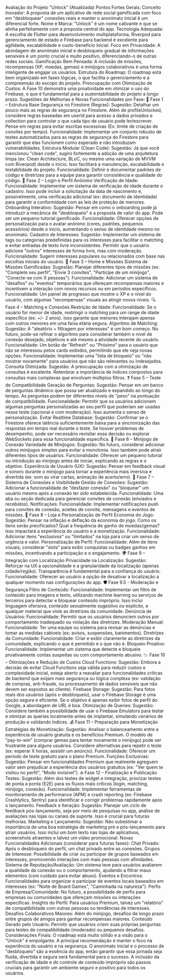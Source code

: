 Avaliação do Projeto "Unlock" (Atualizada)
Pontos Fortes Gerais:
Conceito Inovador: A proposta de um aplicativo de rede social gamificada com foco em "desbloquear" conexões reais e manter o anonimato inicial é um diferencial forte.
Nome e Marca: "Unlock" é um nome cativante e que se alinha perfeitamente com a proposta central do app.
Tecnologia Adequada: A escolha de Flutter para desenvolvimento multiplataforma, Riverpod para gerenciamento de estado e Firebase para backend é excelente para agilidade, escalabilidade e custo-benefício inicial.
Foco em Privacidade: A abordagem de anonimato inicial e desbloqueio gradual de informações sensíveis é um ponto crucial e muito positivo, diferenciando-o de outras redes sociais.
Gamificação Bem Pensada: A inclusão de missões, recompensas (XP, moedas, gemas) e minijogos colaborativos é uma forma inteligente de engajar os usuários.
Estrutura do Roadmap: O roadmap está bem organizado em fases lógicas, o que facilita o gerenciamento e a compreensão do escopo do projeto.
Preocupação com Otimização de Custos: A Fase 10 demonstra uma proatividade em otimizar o uso do Firebase, o que é fundamental para a sustentabilidade do projeto a longo prazo.
Sugestões de Melhorias e Novas Funcionalidades por Fase:
🧱 Fase 1 – Estrutura Base
Segurança no Firestore (Regras):
Sugestão: Detalhar um pouco mais as regras de segurança no Firestore. Além de profileUnlocked, considere regras baseadas em userId para acesso a dados privados e collection para controlar o que cada tipo de usuário pode ler/escrever. Pense em regras para evitar escritas excessivas (Ex: limite de criação de convites por tempo).
Funcionalidade: Implementar um conjunto robusto de testes automatizados para as regras de segurança do Firestore para garantir que elas funcionem como esperado e não introduzam vulnerabilidades.
Estrutura Modular (Clean Code):
Sugestão: Já que você mencionou "clean code", sugiro fortemente a adoção de uma arquitetura limpa (ex: Clean Architecture, BLoC, ou mesmo uma variação de MVVM com Riverpod) desde o início. Isso facilitará a manutenção, escalabilidade e testabilidade do projeto.
Funcionalidade: Definir e documentar padrões de código e diretrizes para a equipe para garantir consistência e qualidade do código.
👤 Fase 2 – Login e Perfil Anônimo
Verificação de Idade:
Funcionalidade: Implementar um sistema de verificação de idade durante o cadastro. Isso pode incluir a solicitação da data de nascimento e, possivelmente, uma verificação adicional (ex: documento de identidade) para garantir a conformidade com as leis de proteção de menores.
Onboarding Interativo:
Sugestão: Pensar em como o onboarding pode já introduzir a mecânica de "desbloqueio" e a proposta de valor do app. Pode ser um pequeno tutorial gamificado.
Funcionalidade: Oferecer opções de personalização para o avatar anônimo (cores, padrões, pequenos acessórios) desde o início, aumentando o senso de identidade mesmo no anonimato.
Cadastro de Interesses:
Sugestão: Implementar um sistema de tags ou categorias predefinidas para os interesses para facilitar o matching e evitar entradas de texto livre inconsistentes. Permitir que o usuário adicione "outros" interesses de forma livre, mas com moderação.
Funcionalidade: Sugerir interesses populares ou relacionados com base nas escolhas iniciais do usuário.
🏡 Fase 3 – Home e Missões
Sistema de Missões Gamificadas:
Sugestão: Planejar diferentes tipos de missões (ex: "Complete seu perfil", "Envie 3 convites", "Participe de um minijogo", "Conecte-se com X pessoas").
Funcionalidade: Adicionar um sistema de "desafios" ou "eventos" temporários que ofereçam recompensas maiores e incentivem a interação com novos recursos ou em períodos específicos.
Funcionalidade: Um painel de progresso que mostre o XP e o nível do usuário, com algumas "recompensas" visuais ao atingir novos níveis.
🔍 Fase 4 – Matching e Conexões
Restrição de Idade:
Funcionalidade: Se o usuário for menor de idade, restringir o matching para um range de idade específico (ex: +/- 2 anos). Isso garante que menores interajam apenas com outros menores em uma faixa etária segura.
Algoritmo de Matching:
Sugestão: A "aleatório + filtragem por interesses" é um bom começo. No futuro, pode-se refinar o algoritmo para considerar também o nível de conexão desejado, objetivos e até mesmo a atividade recente do usuário.
Funcionalidade: Um botão de "Refresh" ou "Próximo" para o usuário que não se interessou pelos cards exibidos, permitindo que ele veja novas opções.
Funcionalidade: Implementar uma "lista de bloqueio" ou "não mostrar novamente" para usuários que não são relevantes ou indesejados.
Consulta Otimizada:
Sugestão: A preocupação com a otimização de consultas é excelente. Relembrar a importância de índices compostos para consultas mais complexas que envolvam múltiplos filtros.
❓ Fase 5 – Teste de Compatibilidade
Geração de Perguntas:
Sugestão: Pensar em um banco de perguntas dinâmico que possa ser atualizado e expandido ao longo do tempo. As perguntas podem ter diferentes níveis de "peso" na pontuação de compatibilidade.
Funcionalidade: Permitir que os usuários adicionem algumas perguntas personalizadas ao seu perfil que poderiam ser usadas nesse teste (opcional e com moderação). Isso aumenta o senso de personalização.
Evitar Realtime Database:
Sugestão: Confirmar se o Firestore oferece latência suficientemente baixa para a sincronização das respostas em tempo real durante o teste. Se houver problemas de desempenho, pode ser necessário revisitar essa decisão ou explorar WebSockets para essa funcionalidade específica.
🧩 Fase 6 – Minijogo de Conexão
Variedade de Minijogos:
Sugestão: No futuro, considerar adicionar outros minijogos simples para evitar a monotonia. Isso também pode atrair diferentes tipos de usuários.
Funcionalidade: Oferecer um pequeno tutorial ou introdução ao minijogo antes de iniciar, explicando as regras e o objetivo.
Experiência de Usuário (UX):
Sugestão: Pensar em feedback visual e sonoro durante o minijogo para tornar a experiência mais imersiva e divertida (ex: som ao virar cartas, animação de acerto/erro).
👥 Fase 7 – Sistema de Conexões e Visibilidade
Gestão de Conexões:
Sugestão: Adicionar a funcionalidade de "desfazer conexão" ou "bloquear" um usuário mesmo após a conexão ter sido estabelecida.
Funcionalidade: Uma aba ou seção dedicada para gerenciar convites de conexão (enviados e recebidos).
Notificações:
Funcionalidade: Implementar notificações push para convites de conexão, aceites de convite, mensagens e eventos de missões.
🎨 Fase 8 – Loja e Personalização de Perfil
Economia do Jogo:
Sugestão: Pensar na inflação e deflação da economia do jogo. Como os itens serão precificados? Qual a frequência de ganho de moedas/gemas? Isso impactará a experiência do usuário e a monetização.
Funcionalidade: Adicionar itens "exclusivos" ou "limitados" na loja para criar um senso de urgência e valor.
Personalização de Perfil:
Funcionalidade: Além de itens visuais, considerar "slots" para exibir conquistas ou badges ganhos em missões, incentivando a participação e o engajamento.
🌍 Fase 9 – Integração com Localização
Privacidade na Localização:
Sugestão: Reforçar na UX a opcionalidade e a granularidade da localização (apenas cidade/região). Transparência é fundamental para a confiança do usuário.
Funcionalidade: Oferecer ao usuário a opção de desativar a localização a qualquer momento nas configurações do app.
🛡️ Fase 9.5 - Moderação e Segurança
Filtro de Conteúdo:
Funcionalidade: Implementar um filtro de conteúdo para imagens e texto, utilizando machine learning ou serviços de terceiros para detectar e bloquear conteúdo impróprio. Isso inclui linguagem ofensiva, conteúdo sexualmente sugestivo ou explícito, e qualquer material que viole as diretrizes da comunidade.
Denúncia de Usuários:
Funcionalidade: Permitir que os usuários denunciem outros por comportamento inadequado ou violação das diretrizes.
Moderação Manual:
Funcionalidade: Ter uma equipe ou sistema para revisar as denúncias e tomar as medidas cabíveis (ex: avisos, suspensões, banimentos).
Diretrizes da Comunidade:
Funcionalidade: Criar e exibir claramente as diretrizes da comunidade, explicando o que é permitido e o que não é.
Bloqueio Proativo:
Funcionalidade: Implementar um sistema que detecte e bloqueie proativamente contas suspeitas ou com comportamento abusivo.
📉 Fase 10 – Otimizações e Redução de Custos
Cloud Functions:
Sugestão: Embora a decisão de evitar Cloud Functions seja válida para reduzir custos e complexidade inicial, esteja aberto a reavaliar para funcionalidades críticas de backend que exijam mais segurança ou lógica complexa (ex: validação de compras, anti-fraude, ou processamento de dados sensíveis que não devem ser expostos ao cliente).
Firebase Storage:
Sugestão: Para fotos reais dos usuários (após o desbloqueio), usar o Firebase Storage é uma opção segura e eficiente. Se o objetivo é apenas exibir fotos de perfil do Google, a abordagem de URL é boa.
Otimização de Queries:
Sugestão: Considere também a possibilidade de usar o Firebase Emulators para testar e otimizar as queries localmente antes de implantar, simulando cenários de produção e validando índices.
💰 Fase 11 – Preparação para Monetização
Estratégias de Monetização:
Sugestão: Analisar o balanceamento entre a experiência de usuário gratuita e os benefícios Premium. O modelo de "pay-to-win" (comprar gemas para tentar novamente o minijogo) pode ser frustrante para alguns usuários. Considere alternativas para repetir o teste (ex: esperar X horas, assistir um anúncio).
Funcionalidade: Oferecer um período de teste gratuito para o plano Premium.
Funções Exclusivas:
Sugestão: Pensar em funcionalidades Premium que realmente agreguem valor sem prejudicar a experiência dos usuários gratuitos (ex: "Ver quem te visitou no perfil", "Modo invisível").
🔚 Fase 12 – Finalização e Publicação
Testes:
Sugestão: Além dos testes de widget e integração, priorizar testes de ponta a ponta (E2E) para os fluxos mais críticos (login, matching, minijogo, conexão).
Funcionalidade: Implementar ferramentas de monitoramento de performance (APM) e crash reporting (ex: Firebase Crashlytics, Sentry) para identificar e corrigir problemas rapidamente após o lançamento.
Feedback e Iteração:
Sugestão: Planejar um ciclo de feedback pós-lançamento, seja por meio de pesquisas no app, análise de avaliações nas lojas ou canais de suporte. Isso é crucial para futuras melhorias.
Marketing e Lançamento:
Sugestão: Não subestimar a importância de uma boa estratégia de marketing pré e pós-lançamento para atrair usuários. Isso inclui um bom texto nas lojas de aplicativos, screenshots atraentes e talvez um vídeo promocional.
Novas Funcionalidades Adicionais (considerar para futuras fases):
Chat Privado: Após o desbloqueio do perfil, um chat privado entre as conexões.
Grupos de Interesse: Possibilidade de criar ou participar de grupos baseados em interesses, promovendo interações com mais pessoas com afinidades.
Sistema de Reputação/Avaliação: Um sistema leve para usuários avaliarem a qualidade da conexão ou o comportamento, ajudando a filtrar maus elementos (com cuidado para evitar abuso).
Eventos e Encontros: Funcionalidades para organizar e participar de eventos locais baseados em interesses (ex: "Noite de Board Games", "Caminhada na natureza").
Perfis de Empresa/Comunidade: No futuro, a possibilidade de perfis para empresas ou comunidades que ofereçam missões ou interações específicas.
Insights do Perfil: Para usuários Premium, talvez um "relatório" de compatibilidade com outras pessoas ou tendências de interesses.
Desafios Colaborativos Maiores: Além do minijogo, desafios de longo prazo entre grupos de amigos para ganhar recompensas maiores.
Conteúdo Gerado pelo Usuário: Permitir que usuários criem suas próprias perguntas para testes de compatibilidade (moderado) ou pequenos desafios.
Considerações Finais:
O roadmap está muito sólido e a visão para o "Unlock" é empolgante. A principal recomendação é manter o foco na experiência do usuário e na segurança. O anonimato inicial e o processo de "desbloqueio" são a essência do app, então garantir que essa jornada seja fluida, divertida e segura será fundamental para o sucesso. A inclusão da verificação de idade e do controle de conteúdo impróprio são passos cruciais para garantir um ambiente seguro e positivo para todos os usuários.